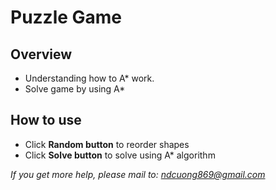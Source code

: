 ﻿# Puzzle Game #

## Overview
 - Understanding how to A* work.
 - Solve game by using A*
 
 ## How to use
  - Click **Random button** to reorder shapes
  - Click **Solve button** to solve using A* algorithm
 
*If you get more help, please mail to: ndcuong869@gmail.com*
